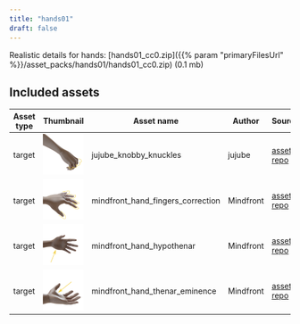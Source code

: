 ```yaml
---
title: "hands01"
draft: false
---
```


Realistic details for hands: [hands01_cc0.zip]({{% param "primaryFilesUrl" %}}/asset_packs/hands01/hands01_cc0.zip) (0.1 mb)


## Included assets

| Asset type | Thumbnail | Asset name | Author | Source | License |
| ---------- | --------- | ---------- | ------ | ------ | ------- |
| target | ![jujube_knobby_knuckles.png](jujube_knobby_knuckles.png) | jujube_knobby_knuckles | jujube | [asset repo](http://www.makehumancommunity.org/node/170) | CC0 |
| target | ![mindfront_hand_fingers_correction.png](mindfront_hand_fingers_correction.png) | mindfront_hand_fingers_correction | Mindfront | [asset repo](http://www.makehumancommunity.org/node/1590) | CC0 |
| target | ![mindfront_hand_hypothenar.png](mindfront_hand_hypothenar.png) | mindfront_hand_hypothenar | Mindfront | [asset repo](http://www.makehumancommunity.org/node/1591) | CC0 |
| target | ![mindfront_hand_thenar_eminence.png](mindfront_hand_thenar_eminence.png) | mindfront_hand_thenar_eminence | Mindfront | [asset repo](http://www.makehumancommunity.org/node/1592) | CC0 |
